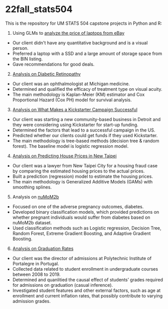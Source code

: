 # 22fall_stats504
This is the repository for UM STATS 504 capstone projects in Python and R:

1. Using GLMs to [analyze the price of laptops from eBay][1]
  * Our client didn't have any quantitative background and is a visual person.
  * Preferred a laptop with a SSD and a large amount of storage space from the BIN listing.
  * Gave recommendations for good deals.
  
2. [Analysis on Diabetic Retinopathy][2]
  * Our client was an ophthalmologist at Michigan medicine.
  * Determined and qualified the efficacy of treatment type on visual acuity.
  * The main methodology is Kaplan-Meier (KM) estimator and Cox Proportional Hazard (Cox PH) model for survival analysis.
  
3. [Analysis on What Makes a Kickstarter Campaign Successful][3]
  * Our client was starting a new community-based business in Detroit and they were considering using Kickstarter for start-up funding.
  * Determined the factors that lead to a successful campaign in the US.
  * Predicted whether our clients could get funds if they used Kickstarter.
  * The main methodology is tree-based methods (decision tree & random forest). The baseline model is logistic regression model.
  
4. [Analysis on Predicting House Prices in New Taipei][4]
  * Our client was a lawyer from New Taipei City for a housing fraud case by comparing the estimated housing prices to the actual prices.
  * Built a prediction (regression) model to estimate the housing prices.
  * The main methodology is Generalized Additive Models (GAMs) with smoothing splines.

5. Analysis on [nuMoM2b][5]
  * Focused on one of the adverse pregnancy outcomes, diabetes.
  * Developed binary classification models, which provided predictions on whether pregnant individuals would suffer from diabetes based on nuMoM2b dataset.
  * Used classification methods such as Logistic regression, Decision Tree, Random Forest, Extreme Gradient Boosting, and Adaptive Gradient Boosting.

6. [Analysis on Graduation Rates][6]
  * Our client was the director of admissions at Polytechnic Institute of Portalegre in Portugal.
  * Collected data related to student enrollment in undergraduate courses between 2008 to 2019.
  * Determined and quanlitied the causal effect of students’ grades required for admissions on graduation (casual inference).
  * Investigated student features and other external factors, such as age at enrollment and current inflation rates, that possibly contribute to varying admission grades.

[1]: https://github.com/wutongg/22fall_stats504/blob/main/Assignment1.pdf 
[2]: https://github.com/wutongg/22fall_stats504/blob/main/Assignment2.pdf
[3]: https://github.com/wutongg/22fall_stats504/blob/main/Assignment3.pdf
[4]: https://github.com/wutongg/22fall_stats504/blob/main/504_assignment4-all.pdf
[5]: https://github.com/wutongg/22fall_stats504/blob/main/Assignment5.pdf
[6]: https://github.com/wutongg/22fall_stats504/blob/main/Assignment6.pdf
